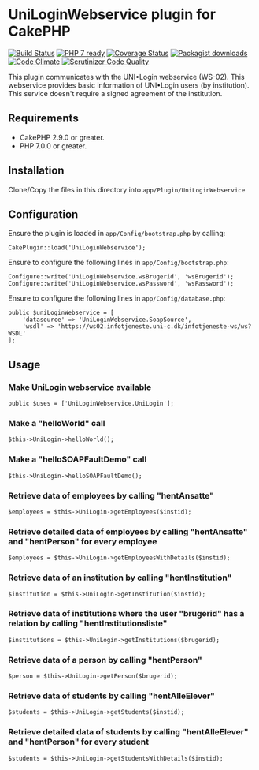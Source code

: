 # UniLoginWebservice plugin for CakePHP

[![Build Status](https://travis-ci.org/Oefenweb/cakephp-uni-login-webservice.png?branch=master)](https://travis-ci.org/Oefenweb/cakephp-uni-login-webservice)
[![PHP 7 ready](http://php7ready.timesplinter.ch/Oefenweb/cakephp-uni-login-webservice/badge.svg)](https://travis-ci.org/Oefenweb/cakephp-uni-login-webservice)
[![Coverage Status](https://codecov.io/gh/Oefenweb/cakephp-uni-login-webservice/branch/master/graph/badge.svg)](https://codecov.io/gh/Oefenweb/cakephp-uni-login-webservice)
[![Packagist downloads](http://img.shields.io/packagist/dt/Oefenweb/cakephp-uni-login-webservice.svg)](https://packagist.org/packages/oefenweb/cakephp-uni-login-webservice)
[![Code Climate](https://codeclimate.com/github/Oefenweb/cakephp-uni-login-webservice/badges/gpa.svg)](https://codeclimate.com/github/Oefenweb/cakephp-uni-login-webservice)
[![Scrutinizer Code Quality](https://scrutinizer-ci.com/g/Oefenweb/cakephp-uni-login-webservice/badges/quality-score.png?b=master)](https://scrutinizer-ci.com/g/Oefenweb/cakephp-uni-login-webservice/?branch=master)

This plugin communicates with the UNI•Login webservice (WS-02). This webservice provides basic information of UNI•Login
users (by institution). This service doesn't require a signed agreement of the institution.

## Requirements

* CakePHP 2.9.0 or greater.
* PHP 7.0.0 or greater.

## Installation

Clone/Copy the files in this directory into `app/Plugin/UniLoginWebservice`

## Configuration

Ensure the plugin is loaded in `app/Config/bootstrap.php` by calling:

```
CakePlugin::load('UniLoginWebservice');
```

Ensure to configure the following lines in `app/Config/bootstrap.php`:

```
Configure::write('UniLoginWebservice.wsBrugerid', 'wsBrugerid');
Configure::write('UniLoginWebservice.wsPassword', 'wsPassword');
```


Ensure to configure the following lines in `app/Config/database.php`:

```
public $uniLoginWebservice = [
	'datasource' => 'UniLoginWebservice.SoapSource',
	'wsdl' => 'https://ws02.infotjeneste.uni-c.dk/infotjeneste-ws/ws?WSDL'
];
```

## Usage

### Make UniLogin webservice available

```
public $uses = ['UniLoginWebservice.UniLogin'];
```

### Make a "helloWorld" call

```
$this->UniLogin->helloWorld();
```

### Make a "helloSOAPFaultDemo" call

```
$this->UniLogin->helloSOAPFaultDemo();
```

### Retrieve data of employees by calling "hentAnsatte"

```
$employees = $this->UniLogin->getEmployees($instid);
```

### Retrieve detailed data of employees by calling "hentAnsatte" and "hentPerson" for every employee

```
$employees = $this->UniLogin->getEmployeesWithDetails($instid);
```

### Retrieve data of an institution by calling "hentInstitution"

```
$institution = $this->UniLogin->getInstitution($instid);
```

### Retrieve data of institutions where the user "brugerid" has a relation by calling "hentInstitutionsliste"

```
$institutions = $this->UniLogin->getInstitutions($brugerid);
```

### Retrieve data of a person by calling "hentPerson"

```
$person = $this->UniLogin->getPerson($brugerid);
```

### Retrieve data of students by calling "hentAlleElever"

```
$students = $this->UniLogin->getStudents($instid);
```

### Retrieve detailed data of students by calling "hentAlleElever" and "hentPerson" for every student

```
$students = $this->UniLogin->getStudentsWithDetails($instid);
```
